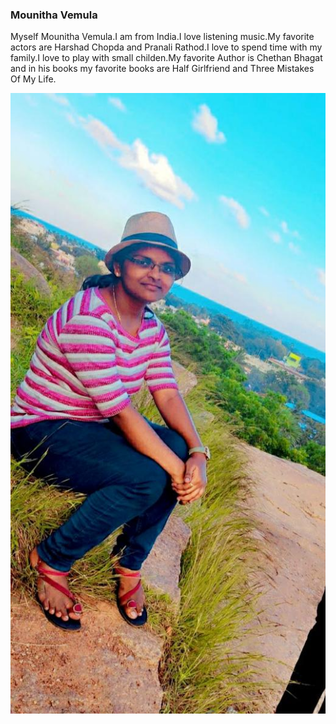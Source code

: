 ### Mounitha Vemula

Myself Mounitha Vemula.I am from India.I love listening music.My favorite actors are Harshad Chopda and Pranali Rathod.I love to spend time with my family.I love to play with small childen.My favorite Author is Chethan Bhagat and in his books my favorite books are Half Girlfriend and Three Mistakes Of My Life.

![insert](MyImage.jpeg)